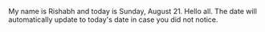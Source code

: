 My name is Rishabh and today is Sunday, August 21. Hello all. The date will automatically update to today's date in case you did not notice.
